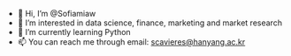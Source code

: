 - 👋 Hi, I’m @Sofiamiaw
- 👀 I’m interested in data science, finance, marketing and market research 
- 🌱 I’m currently learning Python
- 📫 You can reach me through email: scavieres@hanyang.ac.kr

<!---
Sofiamiaw/Sofiamiaw is a ✨ special ✨ repository because its `README.md` (this file) appears on your GitHub profile.
You can click the Preview link to take a look at your changes.
--->
